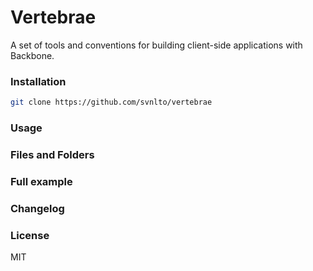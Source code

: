 # Vertebrae

A set of tools and conventions for building client-side applications with Backbone.

### Installation

```bash
git clone https://github.com/svnlto/vertebrae
```

### Usage

### Files and Folders

### Full example

### Changelog

### License

MIT


